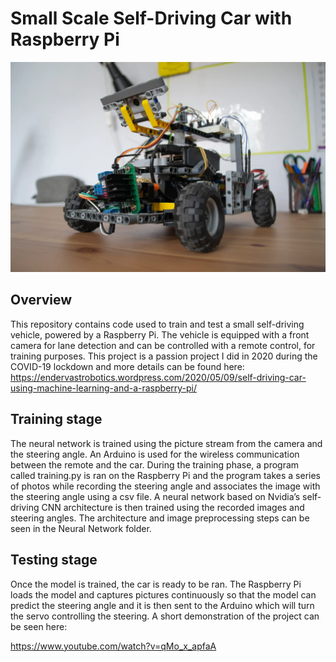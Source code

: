 # Small Scale Self-Driving Car with Raspberry Pi

<div align="center">
<img src="Assets/dsc_0091_1.webp" alt="Self Driving Car" width="640">
</div>

## Overview
This repository contains code used to train and test a small self-driving vehicle, powered by a Raspberry Pi. The vehicle is equipped with a front camera for lane detection and can be controlled with a remote control, for training purposes. This project is a passion project I did in 2020 during the COVID-19 lockdown and more details can be found here: https://endervastrobotics.wordpress.com/2020/05/09/self-driving-car-using-machine-learning-and-a-raspberry-pi/

## Training stage
The neural network is trained using the picture stream from the camera and the steering angle. An Arduino is used for the wireless communication between the remote and the car. During the training phase, a program called training.py is ran on the Raspberry Pi and the program takes a series of photos while recording the steering angle and associates the image with the steering angle using a csv file. A neural network based on Nvidia’s self-driving CNN architecture is then trained using the recorded images and steering angles. The architecture and image preprocessing steps can be seen in the Neural Network folder. 

## Testing stage
Once the model is trained, the car is ready to be ran. The Raspberry Pi loads the model and captures pictures continuously so that the model can predict the steering angle and it is then sent to the Arduino which will turn the servo controlling the steering. A short demonstration of the project can be seen here: 

https://www.youtube.com/watch?v=qMo_x_apfaA
